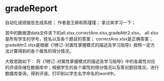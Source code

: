 # gradeReport
自动化成绩报告生成系统；
作者是王婷和陈瑾瑾；
拿过来学习一下；

其中的数据源data文件夹下的all.xlsx,correctAns.xlsx,gradeAttr2.xlsx。
all.xlsx是所有学生的学号，姓名以及各个题目的答案；
correctAns.xlsx是正确答案；
gradeAttr2.xlsx是根据《1修订-对属性掌握模式的描述及学习指导》按照一定方法计算得到的各个属性的得分情况。


大致思路如下：
将《1修订-对属性掌握模式的描述及学习指导》中的各属性对应的评语存储在数据库中；根据学生的各个属性的得分情况以及答对题目情况，进行数据库查询，得到评语，打印到以学生名字命名的word中。
